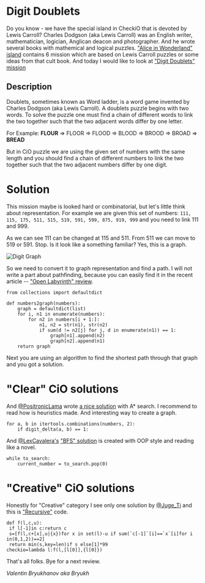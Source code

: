 # Digit Doublets

Do you know - we have the special island in CheckiO that is devoted by Lewis Carroll?
Charles Dodgson (aka Lewis Carroll) was an English writer, mathematician, logician,
Anglican deacon and photographer. And he wrote several books with mathemical and logical puzzles.
["Alice in Wonderland" island](http://www.checkio.org/station/alice/) contains
6 mission which are based on Lewis Carroll puzzles or some ideas from that cult book.
And today I would like to look at ["Digit Doublets" mission](http://www.checkio.org/mission/digits-doublets/share/911c36cfc7e36e7394548adbca23eb49/)

## Description

Doublets, sometimes known as Word ladder, is a word game invented by Charles Dodgson
(aka Lewis Carroll). A doublets puzzle begins with two words.
To solve the puzzle one must find a chain of different words 
to link the two together such that the two adjacent words differ by one letter.

For Example: **FLOUR** ⇒ FLOOR ⇒ FLOOD ⇒ BLOOD ⇒ BROOD ⇒ BROAD ⇒ **BREAD**

But in CiO puzzle we are using the given set of numbers with the same length and you should
find a chain of different numbers to link the two together
such that the two adjacent numbers differ by one digit.

# Solution

This mission maybe is looked hard or combinatorial, but let's little think about representation.
For example we are given this set of numbers: 
`111, 115, 175, 511, 515, 519, 591, 599, 875, 919, 999` and you need to link 111 and 999.
 
As we can see 111 can be changed at 115 and 511. From 511 we can move to 519 or 591. 
Stop. Is it look like a something familiar? Yes, this is a graph.

![Digit Graph](http://checkio.s3.amazonaws.com/blog/share/digit-graph.svg)

So we need to convert it to graph representation and find a path. 
I will not write a part about pathfinding, because you can easily find it in the recent article
-- ["Open Labyrinth" review](http://www.checkio.org/blog/find-path/).

```
from collections import defaultdict

def numbers2graph(numbers):
    graph = defaultdict(list)
    for i, n1 in enumerate(numbers):
        for n2 in numbers[i + 1:]:
            n1, n2 = str(n1), str(n2)
            if sum(d != n2[j] for j, d in enumerate(n1)) == 1:
                graph[n1].append(n2)
                graph[n2].append(n1)
    return graph
```

Next you are using an algorithm to find the shortest path through that graph and you got a solution.
 
# "Clear" CiO solutions

And [@PositronicLama](http://www.checkio.org/user/PositronicLlama/) wrote [a nice solution][PositronicLlama-solution]
 with A\* search. I recommend to read how is heuristics made. And interesting way to create a graph.
 
```
for a, b in itertools.combinations(numbers, 2):
    if digit_delta(a, b) == 1:
```

And [@LexCavalera's](http://www.checkio.org/user/LexCavalera) ["BFS" solution][LexCavalera-solution] is
created with OOP style and reading like a novel.

```
while to_search:
    current_number = to_search.pop(0)
```

# "Creative" CiO solutions

Honestly for "Creative" category I see only one solution by [@Juge_Ti](http://www.checkio.org/user/Juge_Ti/)
and this is ["Recursive"][Juge_Ti-recursive] code.

```
def f(l,c,u):
 if l[-1]in c:return c
 s=[f(l,c+[x],u|{x})for x in set(l)-u if sum(`c[-1]`[i]==`x`[i]for i in(0,1,2))==2]
 return min(s,key=len)if s else[1]*99
checkio=lambda l:f(l,[l[0]],{l[0]})
```

That's all folks. Bye for a next review.

_Valentin Bryukhanov aka Bryukh_

[PositronicLlama-solution]: http://www.checkio.org/mission/digits-doublets/publications/PositronicLlama/python-3/a/share/0a94d5a3b22839f0e88e53a7b548163f/
[LexCavalera-solution]: http://www.checkio.org/mission/digits-doublets/publications/LexCavalera/python-27/first/share/620074f0660cae9881b2e999651e5102/

[Juge_Ti-recursive]: http://www.checkio.org/mission/digits-doublets/publications/Juge_Ti/python-27/recursive/share/fb04f3e9d88479c9454386a37178ef14/